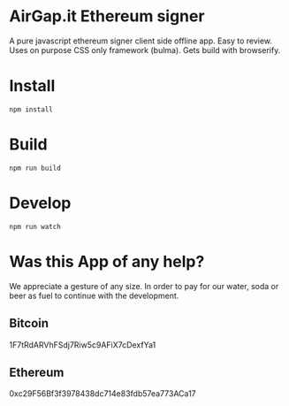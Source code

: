 # AirGap.it Ethereum signer

A pure javascript ethereum signer client side offline app. Easy to review. Uses on purpose CSS only framework (bulma). Gets build with browserify.

# Install
`npm install`

# Build
`npm run build`

# Develop
`npm run watch`

# Was this App of any help?

We appreciate a gesture of any size. In order to pay for our water, soda or beer as fuel to continue with the development.

## Bitcoin

1F7tRdARVhFSdj7Riw5c9AFiX7cDexfYa1

## Ethereum

0xc29F56Bf3f3978438dc714e83fdb57ea773ACa17